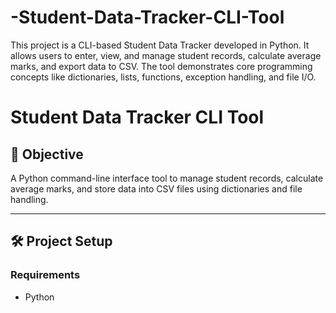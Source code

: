 # -Student-Data-Tracker-CLI-Tool
This project is a CLI-based Student Data Tracker developed in Python. It allows users to enter, view, and manage student records, calculate average marks, and export data to CSV. The tool demonstrates core programming concepts like dictionaries, lists, functions, exception handling, and file I/O.
# Student Data Tracker CLI Tool

## 🎯 Objective
A Python command-line interface tool to manage student records, calculate average marks, and store data into CSV files using dictionaries and file handling.

---

## 🛠️ Project Setup

### Requirements
- Python 

